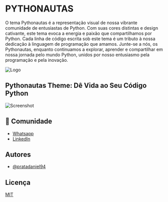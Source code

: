 
# PYTHONAUTAS

O tema Pythonautas é a representação visual de nossa vibrante comunidade de entusiastas de Python. Com suas cores distintas e design cativante, este tema evoca a energia e paixão que compartilhamos por Python. Cada linha de código escrita sob este tema é um tributo à nossa dedicação à linguagem de programação que amamos. Junte-se a nós, os Pythonautas, enquanto continuamos a explorar, aprender e compartilhar em nossa jornada pelo mundo Python, unidos por nosso entusiasmo pela programação e pela inovação.

![Logo](https://i.ibb.co/XWdXqZ8/capanautacentral.png
)

## Pythonautas Theme: Dê Vida ao Seu Código Python 

![Screenshot](https://raw.githubusercontent.com/pratadaniel94/vscode-theme-pythonautas/main/screenshot.png)

## 🔗 Comunidade
- [Whatsapp](https://chat.whatsapp.com/1SAOVZPHFHOJOgiXS1UwlG)
- [LinkedIn](https://www.linkedin.com/company/101063966)


## Autores

- [@pratadaniel94](https://www.github.com/pratadaniel94)

## Licença

[MIT](https://choosealicense.com/licenses/mit/)


